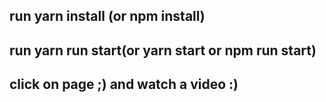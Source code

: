 
## run yarn install (or npm install)

## run yarn run start(or yarn start or npm run start)

## click on page ;) and watch a video :)